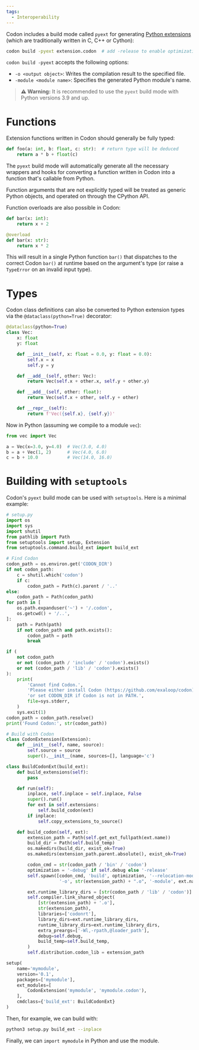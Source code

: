 ```yaml
---
tags:
  - Interoperability
---
```

Codon includes a build mode called `pyext` for generating
[Python extensions](https://docs.python.org/3/extending/extending.html)
(which are traditionally written in C, C++ or Cython):

``` bash
codon build -pyext extension.codon  # add -release to enable optimizations
```

`codon build -pyext` accepts the following options:

- `-o <output object>`: Writes the compilation result to the specified file.
- `-module <module name>`: Specifies the generated Python module's name.

> **⚠️ Warning:**
> It is recommended to use the `pyext` build mode with Python versions 3.9
> and up.

# Functions

Extension functions written in Codon should generally be fully typed:

``` python
def foo(a: int, b: float, c: str):  # return type will be deduced
    return a * b + float(c)
```

The `pyext` build mode will automatically generate all the necessary wrappers
and hooks for converting a function written in Codon into a function that's
callable from Python.

Function arguments that are not explicitly typed will be treated as generic
Python objects, and operated on through the CPython API.

Function overloads are also possible in Codon:

``` python
def bar(x: int):
    return x + 2

@overload
def bar(x: str):
    return x * 2
```

This will result in a single Python function `bar()` that dispatches to the
correct Codon `bar()` at runtime based on the argument's type (or raise a
`TypeError` on an invalid input type).

# Types

Codon class definitions can also be converted to Python extension types via
the `@dataclass(python=True)` decorator:

``` python
@dataclass(python=True)
class Vec:
    x: float
    y: float

    def __init__(self, x: float = 0.0, y: float = 0.0):
        self.x = x
        self.y = y

    def __add__(self, other: Vec):
        return Vec(self.x + other.x, self.y + other.y)

    def __add__(self, other: float):
        return Vec(self.x + other, self.y + other)

    def __repr__(self):
        return f'Vec({self.x}, {self.y})'
```

Now in Python (assuming we compile to a module `vec`):

``` python
from vec import Vec

a = Vec(x=3.0, y=4.0)  # Vec(3.0, 4.0)
b = a + Vec(1, 2)      # Vec(4.0, 6.0)
c = b + 10.0           # Vec(14.0, 16.0)
```

# Building with `setuptools`

Codon's `pyext` build mode can be used with `setuptools`. Here is a minimal example:

``` python
# setup.py
import os
import sys
import shutil
from pathlib import Path
from setuptools import setup, Extension
from setuptools.command.build_ext import build_ext

# Find Codon
codon_path = os.environ.get('CODON_DIR')
if not codon_path:
    c = shutil.which('codon')
    if c:
        codon_path = Path(c).parent / '..'
else:
    codon_path = Path(codon_path)
for path in [
    os.path.expanduser('~') + '/.codon',
    os.getcwd() + '/..',
]:
    path = Path(path)
    if not codon_path and path.exists():
        codon_path = path
        break

if (
    not codon_path
    or not (codon_path / 'include' / 'codon').exists()
    or not (codon_path / 'lib' / 'codon').exists()
):
    print(
        'Cannot find Codon.',
        'Please either install Codon (https://github.com/exaloop/codon),',
        'or set CODON_DIR if Codon is not in PATH.',
        file=sys.stderr,
    )
    sys.exit(1)
codon_path = codon_path.resolve()
print('Found Codon:', str(codon_path))

# Build with Codon
class CodonExtension(Extension):
    def __init__(self, name, source):
        self.source = source
        super().__init__(name, sources=[], language='c')

class BuildCodonExt(build_ext):
    def build_extensions(self):
        pass

    def run(self):
        inplace, self.inplace = self.inplace, False
        super().run()
        for ext in self.extensions:
            self.build_codon(ext)
        if inplace:
            self.copy_extensions_to_source()

    def build_codon(self, ext):
        extension_path = Path(self.get_ext_fullpath(ext.name))
        build_dir = Path(self.build_temp)
        os.makedirs(build_dir, exist_ok=True)
        os.makedirs(extension_path.parent.absolute(), exist_ok=True)

        codon_cmd = str(codon_path / 'bin' / 'codon')
        optimization = '-debug' if self.debug else '-release'
        self.spawn([codon_cmd, 'build', optimization, '--relocation-model=pic', '-pyext',
                    '-o', str(extension_path) + ".o", '-module', ext.name, ext.source])

        ext.runtime_library_dirs = [str(codon_path / 'lib' / 'codon')]
        self.compiler.link_shared_object(
            [str(extension_path) + '.o'],
            str(extension_path),
            libraries=['codonrt'],
            library_dirs=ext.runtime_library_dirs,
            runtime_library_dirs=ext.runtime_library_dirs,
            extra_preargs=['-Wl,-rpath,@loader_path'],
            debug=self.debug,
            build_temp=self.build_temp,
        )
        self.distribution.codon_lib = extension_path

setup(
    name='mymodule',
    version='0.1',
    packages=['mymodule'],
    ext_modules=[
        CodonExtension('mymodule', 'mymodule.codon'),
    ],
    cmdclass={'build_ext': BuildCodonExt}
)
```

Then, for example, we can build with:

``` bash
python3 setup.py build_ext --inplace
```

Finally, we can `import mymodule` in Python and use the module.
